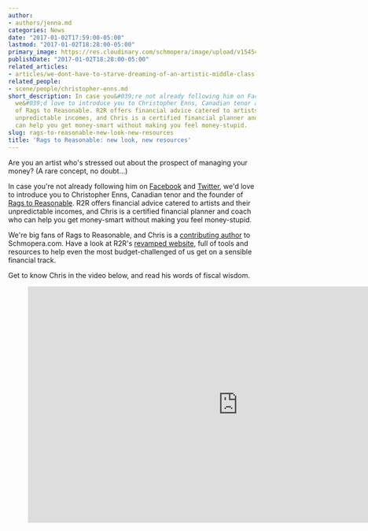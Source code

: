 ```yaml
---
author:
- authors/jenna.md
categories: News
date: "2017-01-02T17:59:00-05:00"
lastmod: "2017-01-02T18:28:00-05:00"
primary_image: https://res.cloudinary.com/schmopera/image/upload/v1545409169/media/webhook-uploads/1483398279338/2017-01-02---Chris-Enns.jpg.jpg
publishDate: "2017-01-02T18:28:00-05:00"
related_articles:
- articles/we-dont-have-to-starve-dreaming-of-an-artistic-middle-class.md
related_people:
- scene/people/christopher-enns.md
short_description: In case you&#039;re not already following him on Facebook and Twitter,
  we&#039;d love to introduce you to Christopher Enns, Canadian tenor and the founder
  of Rags to Reasonable. R2R offers financial advice catered to artists and their
  unpredictable incomes, and Chris is a certified financial planner and coach who
  can help you get money-smart without making you feel money-stupid.
slug: rags-to-reasonable-new-look-new-resources
title: 'Rags to Reasonable: new look, new resources'
---
```


Are you an artist who's stressed out about the prospect of managing your money? (A rare concept, no doubt...)

In case you're not already following him on [Facebook](https://www.facebook.com/ragstoreasonable/) and [Twitter](https://twitter.com/rags2reasonable), we'd love to introduce you to Christopher Enns, Canadian tenor and the founder of [Rags to Reasonable](http://www.ragstoreasonable.com/). R2R offers financial advice catered to artists and their unpredictable incomes, and Chris is a certified financial planner and coach who can help you get money-smart without making you feel money-stupid.

We're big fans of Rags to Reasonable, and Chris is a [contributing author](/authors/christopher-enns/) to Schmopera.com. Have a look at R2R's [revamped website](http://www.ragstoreasonable.com/), full of tools and resources to help even the most budget-challenged of us get on a sensible financial track.

Get to know Chris in the video below, and read his words of fiscal wisdom.

<figure data-type="video">
<iframe width="854" height="480" src="https://www.youtube.com/embed/2Dm2Chu_peA" frameborder="0" allowfullscreen></iframe>
</figure>
